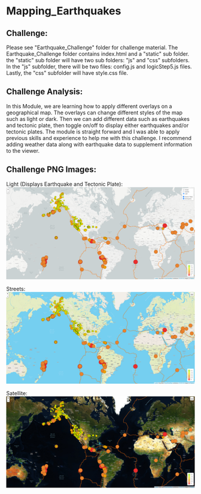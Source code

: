 # Mapping_Earthquakes
## Challenge:
Please see "Earthquake_Challenge" folder for challenge material. The Earthquake_Challenge folder contains index.html and a "static" sub folder. the "static" sub folder will have two sub folders: "js" and "css" subfolders. In the "js" subfolder, there will be two files: config.js and logicStep5.js files. Lastly, the "css" subfolder will have style.css file.

## Challenge Analysis:
In this Module, we are learning how to apply different overlays on a geographical map. The overlays can change different styles of the map such as light or dark. Then we can add different data such as earthquakes and tectonic plate, then toggle on/off to display either earthquakes and/or tectonic plates. The module is straight forward and I was able to apply previous skills and experience to help me with this challenge. I recommend adding weather data along with earthquake data to supplement information to the viewer.

## Challenge PNG Images:

Light (Displays Earthquake and Tectonic Plate):
![Earthquake Analysis](png1.png)

Streets:
![Earthquake Analysis](png3.png)

Satellite:
![Earthquake Analysis](png2.png)
